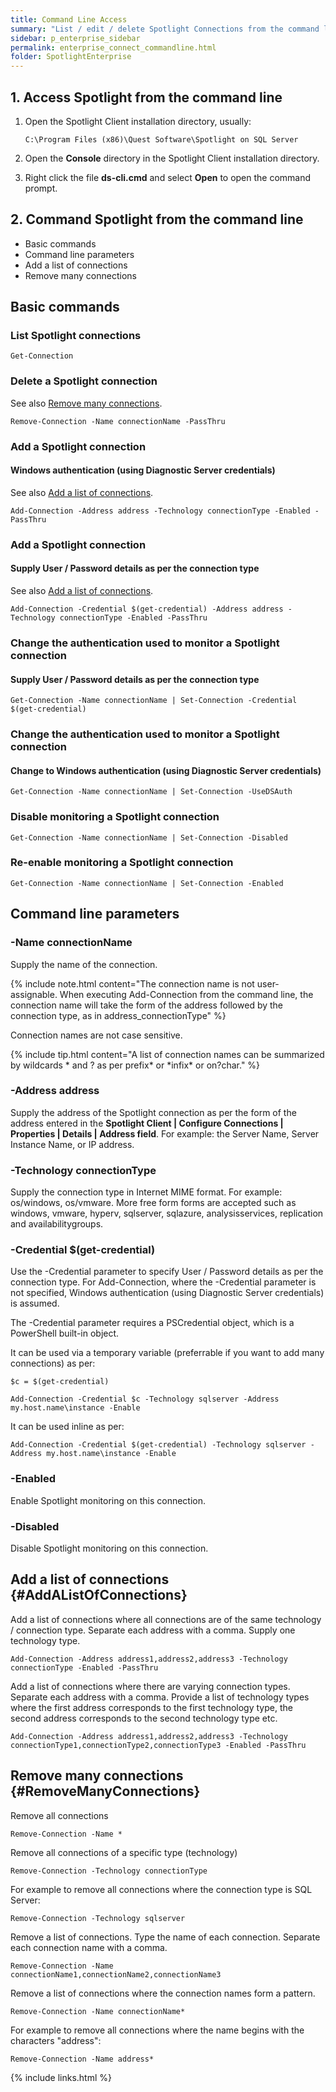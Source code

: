 ```yaml
---
title: Command Line Access
summary: "List / edit / delete Spotlight Connections from the command line."
sidebar: p_enterprise_sidebar
permalink: enterprise_connect_commandline.html
folder: SpotlightEnterprise
---
```




## 1. Access Spotlight from the command line

1. Open the Spotlight Client installation directory, usually:
    ```
    C:\Program Files (x86)\Quest Software\Spotlight on SQL Server
    ```

2. Open the **Console** directory in the Spotlight Client installation directory.
3. Right click the file **ds-cli.cmd** and select **Open** to open the command prompt.

## 2. Command Spotlight from the command line

* Basic commands
* Command line parameters
* Add a list of connections
* Remove many connections

## Basic commands

### List Spotlight connections

```
Get-Connection
```


### Delete a Spotlight connection

See also [Remove many connections](#RemoveManyConnections).

```
Remove-Connection -Name connectionName -PassThru
```



### Add a Spotlight connection

#### Windows authentication (using Diagnostic Server credentials)

See also [Add a list of connections](#AddAListOfConnections).

```
Add-Connection -Address address -Technology connectionType -Enabled -PassThru
```



### Add a Spotlight connection

#### Supply User / Password details as per the connection type

See also [Add a list of connections](#AddAListOfConnections).

```
Add-Connection -Credential $(get-credential) -Address address -Technology connectionType -Enabled -PassThru
```



### Change the authentication used to monitor a Spotlight connection

#### Supply User / Password details as per the connection type

```
Get-Connection -Name connectionName | Set-Connection -Credential $(get-credential)
```



### Change the authentication used to monitor a Spotlight connection

#### Change to Windows authentication (using Diagnostic Server credentials)

```
Get-Connection -Name connectionName | Set-Connection -UseDSAuth
```


### Disable monitoring a Spotlight connection

```
Get-Connection -Name connectionName | Set-Connection -Disabled
```

### Re-enable monitoring a Spotlight connection

```
Get-Connection -Name connectionName | Set-Connection -Enabled
```

## Command line parameters

### -Name connectionName

Supply the name of the connection.

{% include note.html content="The connection name is not user-assignable. When executing Add-Connection from the command line, the connection name will take the form of the address followed by the connection type, as in address_connectionType" %}

Connection names are not case sensitive.

{% include tip.html content="A list of connection names can be summarized by wildcards * and ? as per prefix* or \*infix\* or on?char." %}

### -Address address

Supply the address of the Spotlight connection as per the form of the address entered in the **Spotlight Client \| Configure Connections \| Properties \| Details \| Address field**. For example: the Server Name, Server Instance Name, or IP address.

### -Technology connectionType

Supply the connection type in Internet MIME format. For example: os/windows, os/vmware. More free form forms are accepted such as windows, vmware, hyperv, sqlserver, sqlazure, analysisservices, replication and availabilitygroups.

### -Credential $(get-credential)

Use the -Credential parameter to specify User / Password details as per the connection type. For Add-Connection, where the -Credential parameter is not specified, Windows authentication (using Diagnostic Server credentials) is assumed.

The -Credential parameter requires a PSCredential object, which is a PowerShell built-in object.

It can be used via a temporary variable (preferrable if you want to add many connections) as per:

```
$c = $(get-credential)

Add-Connection -Credential $c -Technology sqlserver -Address my.host.name\instance -Enable
```

It can be used inline as per:

```
Add-Connection -Credential $(get-credential) -Technology sqlserver -Address my.host.name\instance -Enable
```

### -Enabled

Enable Spotlight monitoring on this connection.


### -Disabled


Disable Spotlight monitoring on this connection.


## Add a list of connections {#AddAListOfConnections}

Add a list of connections where all connections are of the same technology / connection type. Separate each address with a comma. Supply one technology type.

```
Add-Connection -Address address1,address2,address3 -Technology connectionType -Enabled -PassThru
```

Add a list of connections where there are varying connection types. Separate each address with a comma. Provide a list of technology types where the first address corresponds to the first technology type, the second address corresponds to the second technology type etc.

```
Add-Connection -Address address1,address2,address3 -Technology connectionType1,connectionType2,connectionType3 -Enabled -PassThru
```


## Remove many connections {#RemoveManyConnections}

Remove all connections

```
Remove-Connection -Name *
```


Remove all connections of a specific type (technology)

```
Remove-Connection -Technology connectionType
```

For example to remove all connections where the connection type is SQL Server:

```
Remove-Connection -Technology sqlserver
```

Remove a list of connections. Type the name of each connection. Separate each connection name with a comma.

```
Remove-Connection -Name connectionName1,connectionName2,connectionName3
```

Remove a list of connections where the connection names form a pattern.

```
Remove-Connection -Name connectionName*
```

For example to remove all connections where the name begins with the characters "address":

```
Remove-Connection -Name address*
```


{% include links.html %}
